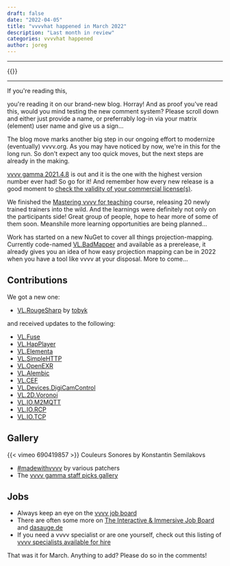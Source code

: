 ```yaml
---
draft: false
date: "2022-04-05"
title: "vvvvhat happened in March 2022"
description: "Last month in review"
categories: vvvvhat happened
author: joreg
---
```


---

{{<previousInCategory text="Previously on vvvv:">}}

---

If you're reading this,

you're reading it on our brand-new blog. Horray! And as proof you've read this, would you mind testing the new comment system? Please scroll down and either just provide a name, or preferrably log-in via your matrix (element) user name and give us a sign...

The blog move marks another big step in our ongoing effort to modernize (eventually) vvvv.org. As you may have noticed by now, we're in this for the long run. So don't expect any too quick moves, but the next steps are already in the making.

[vvvv gamma 2021.4.8](https://thegraybook.vvvv.org/changelog/2021.4.html) is out and it is the one with the highest version number ever had! So go for it! And remember how every new release is a good moment to [check the validity of your commercial license(s)](https://store.vvvv.org/orders).

We finished the [Mastering vvvv for teaching](https://thenodeinstitute.org/mastering-vvvv-for-teaching/) course, releasing 20 newly trained trainers into the wild. And the learnings were definitely not only on the participants side! Great group of people, hope to hear more of some of them soon. Meanshile more learning opportunities are being planned...

Work has started on a new NuGet to cover all things projection-mapping. Currently code-named [VL.BadMapper](https://www.nuget.org/packages/VL.BadMapper) and available as a prerelease, it already gives you an idea of how easy projection mapping can be in 2022 when you have a tool like vvvv at your disposal. More to come...

## Contributions
We got a new one:
* [VL.RougeSharp](https://vvvv.org/contribution/vl.roguesharp) by [tobyk](https://vvvv.org/users/tobyk)

and received updates to the following:
* [VL.Fuse](https://www.nuget.org/packages/VL.Fuse)
* [VL.HapPlayer](https://www.nuget.org/packages/VL.HapPlayer)
* [VL.Elementa](https://www.nuget.org/packages/VL.Elementa)
* [VL.SimpleHTTP](https://www.nuget.org/packages/VL.SimpleHTTP)
* [VL.OpenEXR](https://www.nuget.org/packages/VL.OpenEXR)
* [VL.Alembic](https://www.nuget.org/packages/VL.Alembic)
* [VL.CEF](https://www.nuget.org/packages/VL.CEF)
* [VL.Devices.DigiCamControl](https://www.nuget.org/packages/VL.Devices.DigiCamControl)
* [VL.2D.Voronoi](https://www.nuget.org/packages/VL.2D.Voronoi)
* [VL.IO.M2MQTT](https://www.nuget.org/packages/VL.IO.M2MQTT)
* [VL.IO.RCP](https://www.nuget.org/packages/VL.IO.RCP)
* [VL.IO.TCP](https://www.nuget.org/packages/VL.IO.TCP)

## Gallery
{{< vimeo 690419857 >}}
Couleurs Sonores by Konstantin Semilakovs

* [#madewithvvvv](https://www.picuki.com/tag/madewithvvvv) by various patchers
* The [vvvv gamma staff picks gallery](https://visualprogramming.net/#Showcase)

## Jobs

- Always keep an eye on the [vvvv job board](https://discourse.vvvv.org/c/jobs)
- There are often some more on [The Interactive & Immersive Job Board](https://jobs.interactiveimmersive.io/jobs-2/?s=vvvv&post_type=job_listing) and [dasauge.de](https://dasauge.de/sta/Vvvv/)
- If you need a vvvv specialist or are one yourself, check out this listing of [vvvv specialists available for hire](https://vvvv.org/documentation/vvvv-specialists-available-for-hire)

That was it for March. Anything to add? Please do so in the comments!